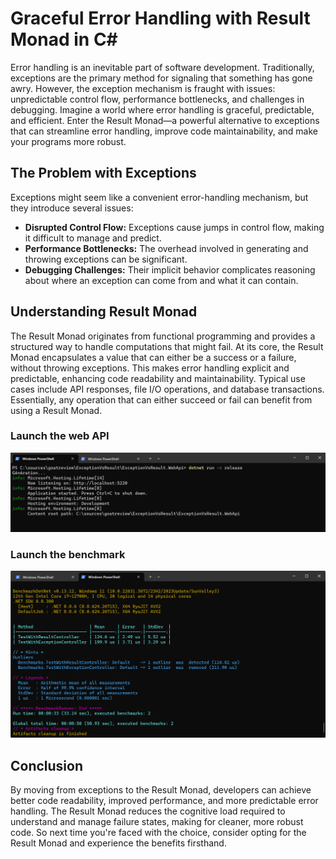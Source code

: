 # Graceful Error Handling with Result Monad in C#

Error handling is an inevitable part of software development. Traditionally, exceptions are the primary method for signaling that something has gone awry. However, the exception mechanism is fraught with issues: unpredictable control flow, performance bottlenecks, and challenges in debugging. Imagine a world where error handling is graceful, predictable, and efficient. Enter the Result Monad—a powerful alternative to exceptions that can streamline error handling, improve code maintainability, and make your programs more robust.

## The Problem with Exceptions

Exceptions might seem like a convenient error-handling mechanism, but they introduce several issues:

- **Disrupted Control Flow:** Exceptions cause jumps in control flow, making it difficult to manage and predict.
- **Performance Bottlenecks:** The overhead involved in generating and throwing exceptions can be significant.
- **Debugging Challenges:** Their implicit behavior complicates reasoning about where an exception can come from and what it can contain.

## Understanding Result Monad

The Result Monad originates from functional programming and provides a structured way to handle computations that might fail. At its core, the Result Monad encapsulates a value that can either be a success or a failure, without throwing exceptions. This makes error handling explicit and predictable, enhancing code readability and maintainability. Typical use cases include API responses, file I/O operations, and database transactions. Essentially, any operation that can either succeed or fail can benefit from using a Result Monad.

### Launch the web API
![start_web_api.png](start_web_api.png)

### Launch the benchmark
![benchmark_results.png](benchmark_results.png)

## Conclusion

By moving from exceptions to the Result Monad, developers can achieve better code readability, improved performance, and more predictable error handling. The Result Monad reduces the cognitive load required to understand and manage failure states, making for cleaner, more robust code. So next time you're faced with the choice, consider opting for the Result Monad and experience the benefits firsthand.
